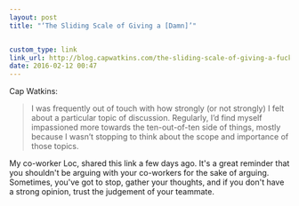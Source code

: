 ```yaml
---
layout: post
title: "‘The Sliding Scale of Giving a [Damn]’"


custom_type: link
link_url: http://blog.capwatkins.com/the-sliding-scale-of-giving-a-fuck
date: 2016-02-12 00:47
---
```

Cap Watkins:

> I was frequently out of touch with how strongly (or not strongly) I felt about a particular topic of discussion. Regularly, I’d find myself impassioned more towards the ten-out-of-ten side of things, mostly because I wasn’t stopping to think about the scope and importance of those topics.

My co-worker Loc, shared this link a few days ago. It's a great reminder that you shouldn't be arguing with your co-workers for the sake of arguing. Sometimes, you've got to stop, gather your thoughts, and if you don't have a strong opinion, trust the judgement of your teammate.
